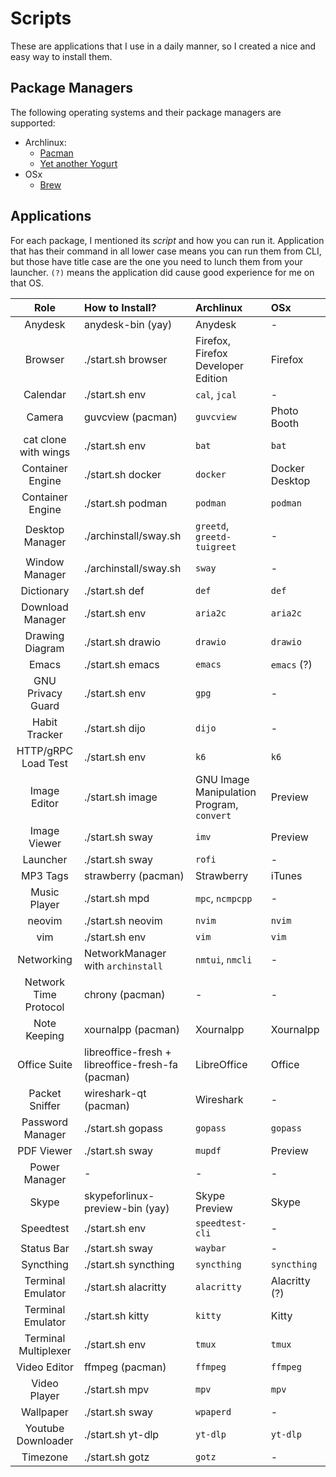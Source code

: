 # Scripts

These are applications that I use in a daily manner, so I created a nice and easy way to install them.

## Package Managers

The following operating systems and their package managers are supported:

- Archlinux:
  - [Pacman](https://archlinux.org/pacman/)
  - [Yet another Yogurt](https://github.com/Jguer/yay)
- OSx
  - [Brew](https://brew.sh)

## Applications

For each package, I mentioned its _script_ and how you can run it. Application that has their command in all lower case
means you can run them from CLI, but those have title case are the one you need to lunch them from your launcher.
`(?)` means the application did cause good experience for me on that OS.

|         Role          | How to Install?                                   | Archlinux                                 | OSx            |
| :-------------------: | :------------------------------------------------ | :---------------------------------------- | :------------- |
|        Anydesk        | anydesk-bin (yay)                                 | Anydesk                                   | -              |
|        Browser        | ./start.sh browser                                | Firefox, Firefox Developer Edition        | Firefox        |
|       Calendar        | ./start.sh env                                    | `cal`, `jcal`                             | -              |
|        Camera         | guvcview (pacman)                                 | `guvcview`                                | Photo Booth    |
| cat clone with wings  | ./start.sh env                                    | `bat`                                     | `bat`          |
|   Container Engine    | ./start.sh docker                                 | `docker`                                  | Docker Desktop |
|   Container Engine    | ./start.sh podman                                 | `podman`                                  | `podman`       |
|    Desktop Manager    | ./archinstall/sway.sh                             | `greetd`, `greetd-tuigreet`               | -              |
|    Window Manager     | ./archinstall/sway.sh                             | `sway`                                    | -              |
|      Dictionary       | ./start.sh def                                    | `def`                                     | `def`          |
|   Download Manager    | ./start.sh env                                    | `aria2c`                                  | `aria2c`       |
|    Drawing Diagram    | ./start.sh drawio                                 | `drawio`                                  | `drawio`       |
|         Emacs         | ./start.sh emacs                                  | `emacs`                                   | `emacs` (?)    |
|   GNU Privacy Guard   | ./start.sh env                                    | `gpg`                                     | -              |
|     Habit Tracker     | ./start.sh dijo                                   | `dijo`                                    | -              |
|  HTTP/gRPC Load Test  | ./start.sh env                                    | `k6`                                      | `k6`           |
|     Image Editor      | ./start.sh image                                  | GNU Image Manipulation Program, `convert` | Preview        |
|     Image Viewer      | ./start.sh sway                                   | `imv`                                     | Preview        |
|       Launcher        | ./start.sh sway                                   | `rofi`                                    | -              |
|       MP3 Tags        | strawberry (pacman)                               | Strawberry                                | iTunes         |
|     Music Player      | ./start.sh mpd                                    | `mpc`, `ncmpcpp`                          | -              |
|        neovim         | ./start.sh neovim                                 | `nvim`                                    | `nvim`         |
|          vim          | ./start.sh env                                    | `vim`                                     | `vim`          |
|      Networking       | NetworkManager with `archinstall`                 | `nmtui`, `nmcli`                          | -              |
| Network Time Protocol | chrony (pacman)                                   | -                                         | -              |
|     Note Keeping      | xournalpp (pacman)                                | Xournalpp                                 | Xournalpp      |
|     Office Suite      | libreoffice-fresh + libreoffice-fresh-fa (pacman) | LibreOffice                               | Office         |
|    Packet Sniffer     | wireshark-qt (pacman)                             | Wireshark                                 | -              |
|   Password Manager    | ./start.sh gopass                                 | `gopass`                                  | `gopass`       |
|      PDF Viewer       | ./start.sh sway                                   | `mupdf`                                   | Preview        |
|     Power Manager     | -                                                 | -                                         | -              |
|         Skype         | skypeforlinux-preview-bin (yay)                   | Skype Preview                             | Skype          |
|       Speedtest       | ./start.sh env                                    | `speedtest-cli`                           | -              |
|      Status Bar       | ./start.sh sway                                   | `waybar`                                  | -              |
|       Syncthing       | ./start.sh syncthing                              | `syncthing`                               | `syncthing`    |
|   Terminal Emulator   | ./start.sh alacritty                              | `alacritty`                               | Alacritty (?)  |
|   Terminal Emulator   | ./start.sh kitty                                  | `kitty`                                   | Kitty          |
| Terminal Multiplexer  | ./start.sh env                                    | `tmux`                                    | `tmux`         |
|     Video Editor      | ffmpeg (pacman)                                   | `ffmpeg`                                  | `ffmpeg`       |
|     Video Player      | ./start.sh mpv                                    | `mpv`                                     | `mpv`          |
|       Wallpaper       | ./start.sh sway                                   | `wpaperd`                                 | -              |
|  Youtube Downloader   | ./start.sh yt-dlp                                 | `yt-dlp`                                  | `yt-dlp`       |
|       Timezone        | ./start.sh gotz                                   | `gotz`                                    | -              |
